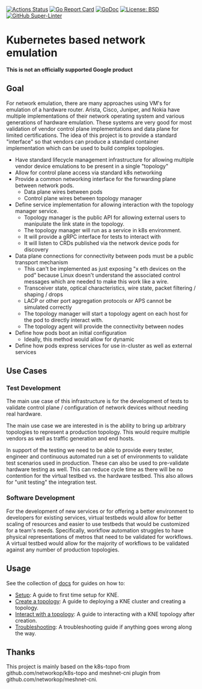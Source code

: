 [![Actions Status](https://github.com/openconfig/kne/workflows/Go/badge.svg)](https://github.com/openconfig/kne/actions)
[![Go Report Card](https://goreportcard.com/badge/github.com/openconfig/kne)](https://goreportcard.com/report/github.com/openconfig/kne)
[![GoDoc](https://godoc.org/istio.io/istio?status.svg)](https://pkg.go.dev/github.com/openconfig/kne)
[![License: BSD](https://img.shields.io/badge/license-Apache%202-blue)](https://opensource.org/licenses/Apache-2.0)
[![GitHub Super-Linter](https://github.com/openconfig/kne/workflows/Lint%20Code%20Base/badge.svg)](https://github.com/marketplace/actions/super-linter)

# Kubernetes based network emulation

**This is not an officially supported Google product**

## Goal

For network emulation, there are many approaches using VM's for emulation of a
hardware router. Arista, Cisco, Juniper, and Nokia have multiple implementations
of their network operating system and various generations of hardware emulation.
These systems are very good for most validation of vendor control plane
implementations and data plane for limited certifications. The idea of this
project is to provide a standard "interface" so that vendors can produce a
standard container implementation which can be used to build complex topologies.

*   Have standard lifecycle management infrastructure for allowing multiple
    vendor device emulations to be present in a single "topology"
*   Allow for control plane access via standard k8s networking
*   Provide a common networking interface for the forwarding plane between
    network pods.
    *   Data plane wires between pods
    *   Control plane wires between topology manager
*   Define service implementation for allowing interaction with the topology
    manager service.
    *   Topology manager is the public API for allowing external users to
        manipulate the link state in the topology.
    *   The topology manager will run as a service in k8s environment.
    *   It will provide a gRPC interface for tests to interact with
    *   It will listen to CRDs published via the network device pods for
        discovery
*   Data plane connections for connectivity between pods must be a public
    transport mechanism
    *   This can't be implemented as just exposing "x eth devices on the pod"
        because Linux doesn't understand the associated control messages which
        are needed to make this work like a wire.
    *   Transceiver state, optical characteristics, wire state, packet filtering
        / shaping / drops
    *   LACP or other port aggregation protocols or APS cannot be simulated
        correctly
    *   The topology manager will start a topology agent on each host for the
        pod to directly interact with.
    *   The topology agent will provide the connectivity between nodes
*   Define how pods boot an initial configuration
    *   Ideally, this method would allow for dynamic
*   Define how pods express services for use in-cluster as well as external
    services

## Use Cases

### Test Development

The main use case of this infrastructure is for the development of tests to
validate control plane / configuration of network devices without needing real
hardware.

The main use case we are interested in is the ability to bring up arbitrary
topologies to represent a production topology. This would require multiple
vendors as well as traffic generation and end hosts.

In support of the testing we need to be able to provide every tester, engineer
and continuous automated run a set of environments to validate test scenarios
used in production. These can also be used to pre-validate hardware testing as
well. This can reduce cycle time as there will be no contention for the virtual
testbed vs. the hardware testbed. This also allows for "unit testing" the
integration test.

### Software Development

For the development of new services or for offering a better environment to
developers for existing services, virtual testbeds would allow for better
scaling of resources and easier to use testbeds that would be customized for a
team's needs. Specifically, workflow automation struggles to have physical
representations of metros that need to be validated for workflows. A virtual
testbed would allow for the majority of workflows to be validated against any
number of production topologies.

## Usage

See the collection of [docs](docs/README.md) for guides on how to:

-   [Setup](docs/setup.md): A guide to first time setup for KNE.
-   [Create a topology](docs/create_topology.md): A guide to deploying a KNE
    cluster and creating a topology.
-   [Interact with a topology](docs/interact_topology.md): A guide to
    interacting with a KNE topology after creation.
-   [Troubleshooting](docs/troubleshoot.md): A troubleshooting guide if anything
    goes wrong along the way.

## Thanks

This project is mainly based on the k8s-topo from github.com/networkop/k8s-topo
and meshnet-cni plugin from github.com/networkop/meshnet-cni.
